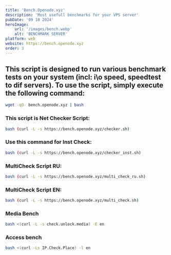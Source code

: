 ```yaml
---
title: 'Bench.Openode.xyz'
description: 'Most usefull benchmarks for your VPS server'
pubDate: '09 10 2024'
heroImage:
    url: '/images/bench.webp'
    alt: 'BENCHMARK SERVER'
platform: web
website: https://bench.openode.xyz
order: 3
---
```



## This script is designed to run various benchmark tests on your system  (incl: i\o speed, speedtest to dif servers). To use the script, simply execute the following command:

```bash
wget -qO- bench.openode.xyz | bash
```

### This script is Net Checker Script:

```bash
bash (curl -L -s https://bench.openode.xyz/checker.sh)
```

### Use this command for Inst Check:

```bash
bash (curl -L -s https://bench.openode.xyz/checker_inst.sh)
```

### MultiCheck Script RU:

```bash
bash (curl -L -s https://bench.openode.xyz/multi_check_ru.sh)
```

### MultiCheck Script EN:

```bash
bash (curl -L -s https://bench.openode.xyz/multi_check.sh)
```
### Media Bench 
```bash
bash <(curl -L -s check.unlock.media) -E en
```
### Access bench
```bash
bash <(curl -Ls IP.Check.Place) -l en
```